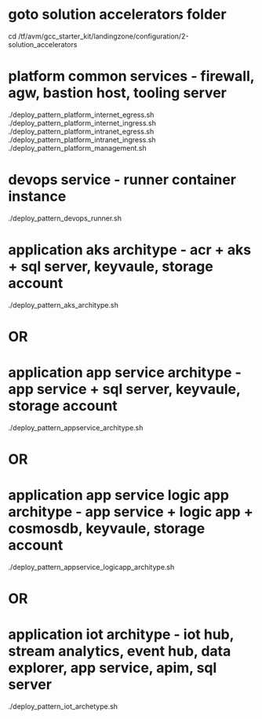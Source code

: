 # goto solution accelerators folder
cd /tf/avm/gcc_starter_kit/landingzone/configuration/2-solution_accelerators

# platform common services - firewall, agw, bastion host, tooling server
./deploy_pattern_platform_internet_egress.sh
./deploy_pattern_platform_internet_ingress.sh
./deploy_pattern_platform_intranet_egress.sh
./deploy_pattern_platform_intranet_ingress.sh
./deploy_pattern_platform_management.sh

# devops service - runner container instance
./deploy_pattern_devops_runner.sh

# application aks architype - acr + aks + sql server, keyvaule, storage account
./deploy_pattern_aks_architype.sh

# OR 

# application app service architype - app service + sql server, keyvaule, storage account
./deploy_pattern_appservice_architype.sh

# OR 

# application app service logic app architype - app service + logic app + cosmosdb, keyvaule, storage account
./deploy_pattern_appservice_logicapp_architype.sh

# OR 

# application iot architype - iot hub, stream analytics, event hub, data explorer, app service, apim, sql server
./deploy_pattern_iot_archetype.sh